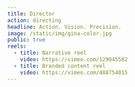 ```yaml
---
title: Director
action: directing
headline: Action. Vision. Precision.
image: /static/img/gina-color.jpg
public: true
reels:
  - title: Narrative reel
    video: https://vimeo.com/129045582
  - title: Branded content reel
    video: https://vimeo.com/488754015
---
```

